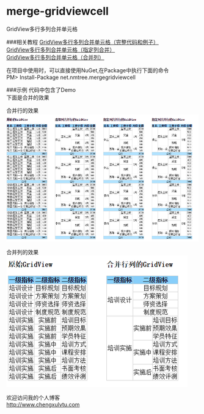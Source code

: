 merge-gridviewcell
==================

GridView多行多列合并单元格

###相关教程
[GridView多行多列合并单元格（完整代码和例子）](http://www.cnblogs.com/nianming/archive/2012/10/10/2719103.html)  
[GridView多行多列合并单元格（指定列合并）](http://www.cnblogs.com/nianming/archive/2012/10/19/2731694.html)  
[GridView多行多列合并单元格（合并列）](http://www.nmtree.net/2013/08/19/gridview-merge-cell.html)  

在项目中使用时，可以直接使用NuGet,在Package中执行下面的命令  
PM> Install-Package net.nmtree.mergegridviewcell

###示例
代码中包含了Demo  
下面是合并的效果  
  
  合并行的效果
![合并行的效果](/MergeGridViewCell/Nmtree.MergeGridViewCell.Demo/1.png)  
  
  合并列的效果  
  ![合并列的效果](/MergeGridViewCell/Nmtree.MergeGridViewCell.Demo/2.png)

欢迎访问我的个人博客  
<http://www.chengxulvtu.com>




